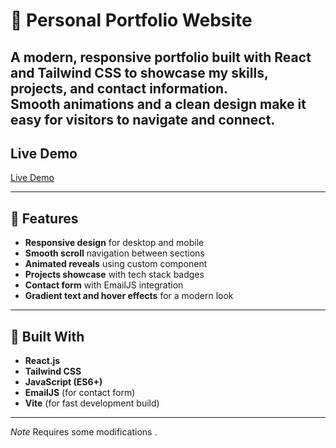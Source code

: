 # 💼 Personal Portfolio Website

A modern, responsive portfolio built with **React** and **Tailwind CSS** to showcase my skills, projects, and contact information.  
Smooth animations and a clean design make it easy for visitors to navigate and connect.
---
## Live Demo

[Live Demo](https://haseebkhan-portfolio.vercel.app/)

---

## 🚀 Features
- **Responsive design** for desktop and mobile
- **Smooth scroll** navigation between sections
- **Animated reveals** using custom component
- **Projects showcase** with tech stack badges
- **Contact form** with EmailJS integration
- **Gradient text and hover effects** for a modern look

---

## 🧰 Built With
- **React.js**
- **Tailwind CSS**
- **JavaScript (ES6+)**
- **EmailJS** (for contact form)
- **Vite** (for fast development build)

---
*Note* Requires some modifications .

